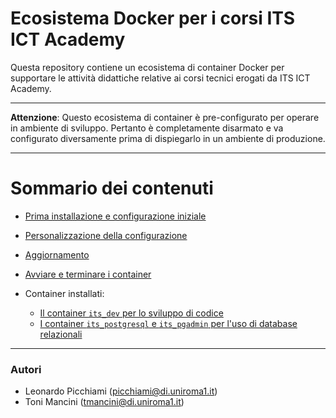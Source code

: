 # Ecosistema Docker per i corsi ITS ICT Academy #

Questa repository contiene un ecosistema di container Docker per supportare le attività didattiche relative ai corsi tecnici erogati da ITS ICT Academy.

------
**Attenzione**: Questo ecosistema di container è pre-configurato per operare in ambiente di sviluppo. Pertanto è completamente disarmato e va configurato diversamente prima di dispiegarlo in un ambiente di produzione.

------

# Sommario dei contenuti #

* [Prima installazione e configurazione iniziale](README_install.md)
* [Personalizzazione della configurazione](README_config.md)
* [Aggiornamento](README_update.md)
* [Avviare e terminare i container](README_start_stop.md)

* Container installati:
	* [Il container `its_dev` per lo sviluppo di codice](dev/README.md)
	* [I container `its_postgresql` e `its_pgadmin` per l'uso di database relazionali](postgresql/README.md)




---------

### Autori ###

* Leonardo Picchiami ([picchiami@di.uniroma1.it](picchiami@di.uniroma1.it))
* Toni Mancini ([tmancini@di.uniroma1.it](tmancini@di.uniroma1.it))


